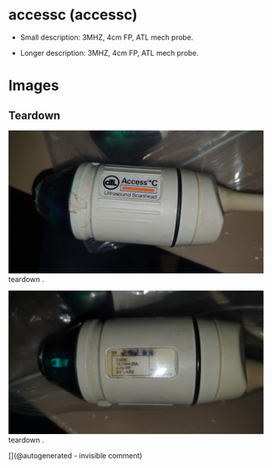 # accessc (accessc)

* Small description: 3MHZ, 4cm FP, ATL mech probe.

* Longer description: 3MHZ, 4cm FP, ATL mech probe.

# Images

## Teardown 

![](/include/images/AccessC/20220126_164028.jpg)
teardown
.

![](/include/images/AccessC/20220126_164040.jpg)
teardown
.





[](@autogenerated - invisible comment)